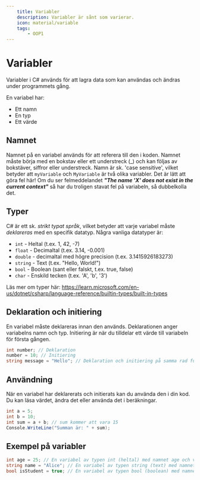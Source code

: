 ```yaml
---
    title: Variabler 
    description: Variabler är sånt som varierar.
    icon: material/variable
    tags:
        - OOP1
---
```

# Variabler

Variabler i C# används för att lagra data som kan användas och ändras under programmets gång. 

En variabel har:

* Ett namn
* En typ
* Ett värde

## Namnet
Namnet på en variabel används för att referera till den i koden. Namnet måste börja med en bokstav eller ett understreck (_) och kan följas av bokstäver, siffror eller understreck. Namn är sk. 'case sensitive', vilket betyder att `myVariable` och `MyVariable` är två olika variabler. Det är lätt att göra fel här! Om du ser felmeddelandet ***"The name 'X' does not exist in the current context"*** så har du troligen stavat fel på variabeln, så dubbelkolla det.

## Typer

C# är ett sk. *strikt typat språk*, vilket betyder att varje variabel måste *deklareras* med en specifik datatyp. Några vanliga datatyper är:
* `int` - Heltal (t.ex. 1, 42, -7)
* `float` - Decimaltal (t.ex. 3.14, -0.001)
* `double` - decimaltal med högre precision (t.ex. 3.1415926183273)
* `string` - Text (t.ex. "Hello, World!")
* `bool` - Boolean (sant eller falskt, t.ex. true, false)
* `char` - Enskild tecken (t.ex. 'A', 'b', '3')

Läs mer om typer här: https://learn.microsoft.com/en-us/dotnet/csharp/language-reference/builtin-types/built-in-types 

## Deklaration och initiering

En variabel måste deklareras innan den används. Deklarationen anger variabelns namn och typ. Initiering är när du tilldelar ett värde till variabeln för första gången.

```csharp
int number; // Deklaration
number = 10; // Initiering
string message = "Hello"; // Deklaration och initiering på samma rad funkar också.
```

## Användning

När en variabel har deklarerats och initierats kan du använda den i din kod. Du kan läsa värdet, ändra det eller använda det i beräkningar.

```csharp
int a = 5;
int b = 10;
int sum = a + b; // sum kommer att vara 15
Console.WriteLine("Summan är: " + sum);
```

## Exempel på variabler

```csharp
int age = 25; // En variabel av typen int (heltal) med namnet age och värdet 25
string name = "Alice"; // En variabel av typen string (text) med namnet 'name' och värdet "Alice"
bool isStudent = true; // En variabel av typen bool (boolean) med namnet isStudent och värdet true
```
